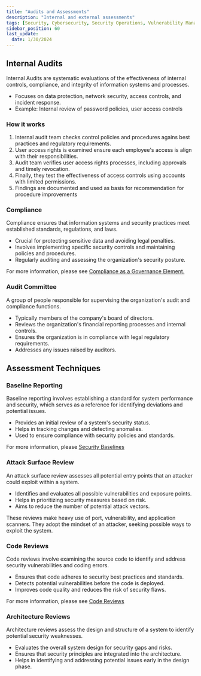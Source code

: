 ```yaml
---
title: "Audits and Assessments"
description: "Internal and external assessments"
tags: [Security, Cybersecurity, Security Operations, Vulnerability Management, Security Assessment, Security Testing]
sidebar_position: 60
last_update:
  date: 1/30/2024
---
```




## Internal Audits

Internal Audits are systematic evaluations of the effectiveness of internal controls, compliance, and integrity of information systems and processes.

- Focuses on data protection, network security, access controls, and incident response.
- Example: Internal review of password policies, user access controls

### How it works

1. Internal audit team checks control policies and procedures agains best practices and regulatory requirements.
2. User access rights is examined ensure each employee's access is align with their responsibilities.
3. Audit team verifies user access rights processes, including approvals and timely revocation.
4. Finally, they test the effectiveness of access controls using accounts with limited permissions.
5. Findings are documented and used as basis for recommendation for procedure improvements

### Compliance

Compliance ensures that information systems and security practices meet established standards, regulations, and laws.

- Crucial for protecting sensitive data and avoiding legal penalties.
- Involves implementing specific security controls and maintaining policies and procedures.
- Regularly auditing and assessing the organization's security posture.

For more information, please see [Compliance as a Governance Element.](../001-Security-and-Risk-Management/050-Compliance.md)

### Audit Committee

A group of people responsible for supervising the organization's audit and compliance functions.

- Typically members of the company's board of directors.
- Reviews the organization's financial reporting processes and internal controls.
- Ensures the organization is in compliance with legal regulatory requirements.
- Addresses any issues raised by auditors.


## Assessment Techniques 

### Baseline Reporting

Baseline reporting involves establishing a standard for system performance and security, which serves as a reference for identifying deviations and potential issues.

- Provides an initial review of a system's security status.
- Helps in tracking changes and detecting anomalies.
- Used to ensure compliance with security policies and standards.

For more information, please [Security Baselines](/docs/005-Cybersecurity/008-Security-Operations/049-Security-Baseline.md)



### Attack Surface Review

An attack surface review assesses all potential entry points that an attacker could exploit within a system.

- Identifies and evaluates all possible vulnerabilities and exposure points.
- Helps in prioritizing security measures based on risk.
- Aims to reduce the number of potential attack vectors.

These reviews make heavy use of port, vulnerability, and application scanners. They adopt the mindset of an attacker, seeking possible ways to exploit the system.


### Code Reviews

Code reviews involve examining the source code to identify and address security vulnerabilities and coding errors.

- Ensures that code adheres to security best practices and standards.
- Detects potential vulnerabilities before the code is deployed.
- Improves code quality and reduces the risk of security flaws.

For more information, please see [Code Reviews](/docs/005-Cybersecurity/010-Software-Development/012-Code-Reviews.md#code-review)

### Architecture Reviews

Architecture reviews assess the design and structure of a system to identify potential security weaknesses.

- Evaluates the overall system design for security gaps and risks.
- Ensures that security principles are integrated into the architecture.
- Helps in identifying and addressing potential issues early in the design phase.


